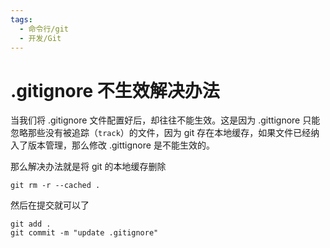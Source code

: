 ```yaml
---
tags:
  - 命令行/git
  - 开发/Git
---
```

# .gitignore 不生效解决办法

当我们将 .gitignore 文件配置好后，却往往不能生效。这是因为 .gittignore 只能忽略那些没有被追踪（`track`）的文件，因为 git 存在本地缓存，如果文件已经纳入了版本管理，那么修改 .gittignore 是不能生效的。

那么解决办法就是将 git 的本地缓存删除

```shell
git rm -r --cached .
```

然后在提交就可以了

```shell
git add .
git commit -m "update .gitignore"
```
